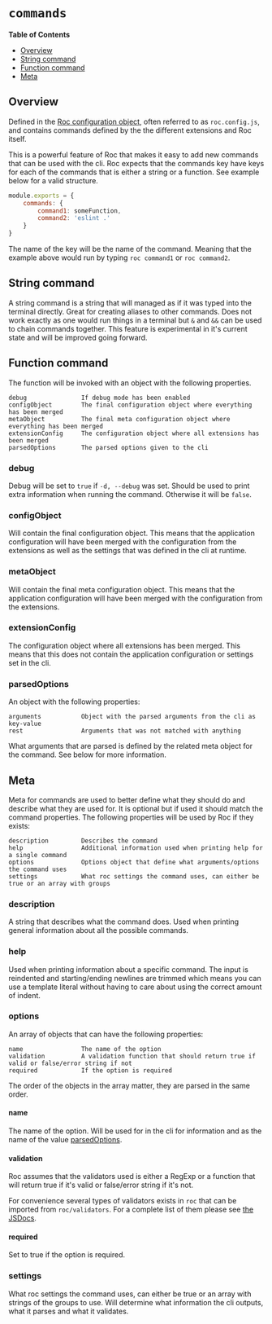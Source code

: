 # `commands`

**Table of Contents**
* [Overview](#overview)
* [String command](#string-command)
* [Function command](#function-command)
* [Meta](#meta)

## Overview
Defined in the [Roc configuration object](/docs/config/README.md), often referred to as `roc.config.js`, and contains commands defined by the the different extensions and Roc itself.

This is a powerful feature of Roc that makes it easy to add new commands that can be used with the cli. Roc expects that the commands key have keys for each of the commands that is either a string or a function. See example below for a valid structure.

```js
module.exports = {
    commands: {
        command1: someFunction,
        command2: 'eslint .'
    }
}
```

The name of the key will be the name of the command. Meaning that the example above would run by typing `roc command1` or `roc command2`.

## String command
A string command is a string that will managed as if it was typed into the terminal directly. Great for creating aliases to other commands. Does not work exactly as one would run things in a terminal but `&` and `&&` can be used to chain commands together. This feature is experimental in it's current state and will be improved going forward.

## Function command
The function will be invoked with an object with the following properties.
```
debug               If debug mode has been enabled
configObject        The final configuration object where everything has been merged
metaObject          The final meta configuration object where everything has been merged
extensionConfig     The configuration object where all extensions has been merged
parsedOptions       The parsed options given to the cli
```

### debug
Debug will be set to `true` if `-d, --debug` was set. Should be used to print extra information when running the command. Otherwise it will be `false`.

### configObject
Will contain the final configuration object. This means that the application configuration will have been merged with the configuration from the extensions as well as the settings that was defined in the cli at runtime.

### metaObject
Will contain the final meta configuration object. This means that the application configuration will have been merged with the configuration from the extensions.

### extensionConfig
The configuration object where all extensions has been merged. This means that this does not contain the application configuration or settings set in the cli.

### parsedOptions
An object with the following properties:
```
arguments           Object with the parsed arguments from the cli as key-value
rest                Arguments that was not matched with anything
```

What arguments that are parsed is defined by the related meta object for the command. See below for more information.

## Meta

Meta for commands are used to better define what they should do and describe what they are used for. It is optional but if used it should match the command properties. The following properties will be used by Roc if they exists:
```
description         Describes the command
help                Additional information used when printing help for a single command
options             Options object that define what arguments/options the command uses
settings            What roc settings the command uses, can either be true or an array with groups
```

### description
A string that describes what the command does. Used when printing general information about all the possible commands.

### help
Used when printing information about a specific command. The input is reindented and starting/ending newlines are trimmed which means you can use a template literal without having to care about using the correct amount of indent.

### options
An array of objects that can have the following properties:
```
name                The name of the option
validation          A validation function that should return true if valid or false/error string if not
required            If the option is required
```

The order of the objects in the array matter, they are parsed in the same order.

#### name
The name of the option. Will be used for in the cli for information and as the name of the value [parsedOptions](#parsedOptions).

#### validation
Roc assumes that the validators used is either a RegExp or a function that will return true if it's valid or false/error string if it's not.

For convenience several types of validators exists in `roc` that can be imported from `roc/validators`. For a complete list of them please see [the JSDocs](#).

#### required
Set to true if the option is required.

### settings
What roc settings the command uses, can either be true or an array with strings of the groups to use. Will determine what information the cli outputs, what it parses and what it validates.
